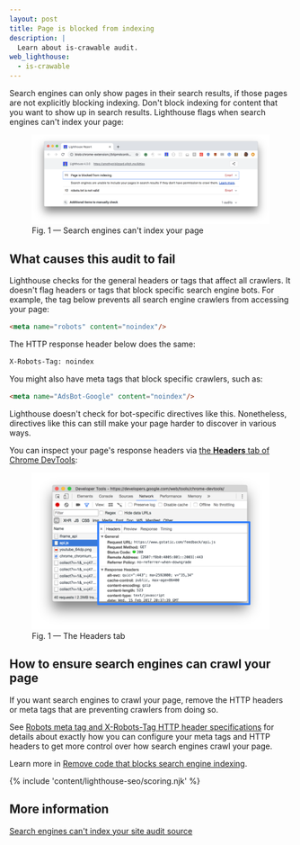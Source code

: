 ```yaml
---
layout: post
title: Page is blocked from indexing
description: |
  Learn about is-crawable audit.
web_lighthouse:
  - is-crawable
---
```


Search engines can only show pages in their search results,
if those pages are not explicitly blocking indexing.
Don't block indexing for content that you want to show up in search results.
Lighthouse flags when search engines can't index your page:

<figure class="w-figure">
  <img class="w-screenshot w-screenshot--filled" src="is-crawable.png" alt="Lighthouse audit showing search engines can't index your page">
  <figcaption class="w-figcaption">
    Fig. 1 — Search engines can't index your page
  </figcaption>
</figure>

## What causes this audit to fail

Lighthouse checks for the general headers or tags that affect all crawlers.
It doesn't flag headers or tags that block specific search engine bots.
For example, the tag below prevents all search engine crawlers from accessing your page:

```html
<meta name="robots" content="noindex"/>
```

The HTTP response header below does the same:

```html
X-Robots-Tag: noindex
```

You might also have meta tags that block specific crawlers, such as:

```html
<meta name="AdsBot-Google" content="noindex"/>
```

Lighthouse doesn't check for bot-specific directives like this.
Nonetheless,
directives like this can still make your page harder to discover in various ways.

You can inspect your page's response headers via
[the **Headers** tab of Chrome DevTools](https://developers.google.com/web/tools/chrome-devtools/network-performance/reference#headers):

<figure class="w-figure">
  <img class="w-screenshot w-screenshot--filled" src="headers.svg" alt="The Headers tab">
  <figcaption class="w-figcaption">
    Fig. 1 — The Headers tab
  </figcaption>
</figure>


## How to ensure search engines can crawl your page

If you want search engines to crawl your page,
remove the HTTP headers or meta tags that are preventing crawlers from doing so.

See [Robots meta tag and X-Robots-Tag HTTP header specifications](https://developers.google.com/search/reference/robots_meta_tag)
for details about exactly how you can configure your meta tags and HTTP headers
to get more control over how search engines crawl your page.

Learn more in [Remove code that blocks search engine indexing](/remove-code-blocking-indexing).

{% include 'content/lighthouse-seo/scoring.njk' %}

## More information

[Search engines can't index your site audit source](https://github.com/GoogleChrome/lighthouse/blob/master/lighthouse-core/audits/seo/is-crawlable.js)
